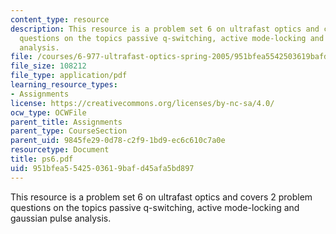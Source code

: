 ```yaml
---
content_type: resource
description: This resource is a problem set 6 on ultrafast optics and covers 2 problem
  questions on the topics passive q-switching, active mode-locking and gaussian pulse
  analysis.
file: /courses/6-977-ultrafast-optics-spring-2005/951bfea5542503619bafd45afa5bd897_ps6.pdf
file_size: 108212
file_type: application/pdf
learning_resource_types:
- Assignments
license: https://creativecommons.org/licenses/by-nc-sa/4.0/
ocw_type: OCWFile
parent_title: Assignments
parent_type: CourseSection
parent_uid: 9845fe29-0d78-c2f9-1bd9-ec6c610c7a0e
resourcetype: Document
title: ps6.pdf
uid: 951bfea5-5425-0361-9baf-d45afa5bd897
---
```

This resource is a problem set 6 on ultrafast optics and covers 2 problem questions on the topics passive q-switching, active mode-locking and gaussian pulse analysis.
